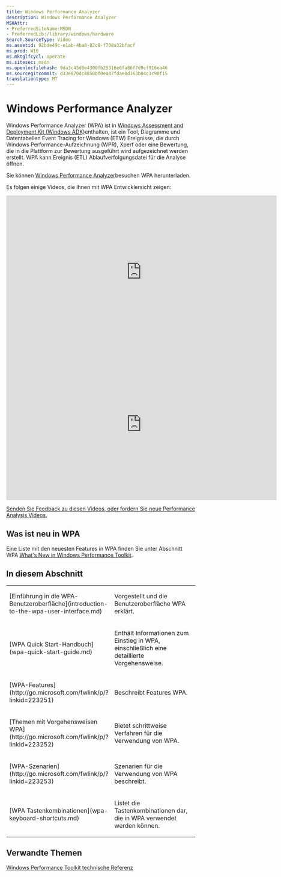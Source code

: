 ```yaml
---
title: Windows Performance Analyzer
description: Windows Performance Analyzer
MSHAttr:
- PreferredSiteName:MSDN
- PreferredLib:/library/windows/hardware
Search.SourceType: Video
ms.assetid: 92bde49c-e1ab-4ba0-82c8-f708a32bfacf
ms.prod: W10
ms.mktglfcycl: operate
ms.sitesec: msdn
ms.openlocfilehash: 9da3c45d0e4300fb25316e6fa86f7d9cf916ea46
ms.sourcegitcommit: d33e870dc4850bf0ea47fdae0d163b04c1c90f15
translationtype: MT
---
```

# <a name="windows-performance-analyzer"></a>Windows Performance Analyzer


Windows Performance Analyzer (WPA) ist in [Windows Assessment and Deployment Kit (Windows ADK)](http://go.microsoft.com/fwlink/p/?LinkId=526740)enthalten, ist ein Tool, Diagramme und Datentabellen Event Tracing for Windows (ETW) Ereignisse, die durch Windows Performance-Aufzeichnung (WPR), Xperf oder eine Bewertung, die in die Plattform zur Bewertung ausgeführt wird aufgezeichnet werden erstellt. WPA kann Ereignis (ETL) Ablaufverfolgungsdatei für die Analyse öffnen.

Sie können [Windows Performance Analyzer](https://insider.windows.com/)besuchen WPA herunterladen.

Es folgen einige Videos, die Ihnen mit WPA Entwicklersicht zeigen:

<iframe src="https://hubs-video.ssl.catalog.video.msn.com/embed/ae6bad2b-184d-462c-b64e-e8b49dccf89d/IA?csid=ux-en-us&MsnPlayerLeadsWith=html&PlaybackMode=Inline&MsnPlayerDisplayShareBar=false&MsnPlayerDisplayInfoButton=false&iframe=true&QualityOverride=HD" width="720" height="405" allowFullScreen="true" frameBorder="0" scrolling="no"></iframe>

<iframe src="https://hubs-video.ssl.catalog.video.msn.com/embed/c0625343-3194-4175-824a-fb75506c1f4f/IA?csid=ux-en-us&MsnPlayerLeadsWith=html&PlaybackMode=Inline&MsnPlayerDisplayShareBar=false&MsnPlayerDisplayInfoButton=false&iframe=true&QualityOverride=HD" width="720" height="405" allowFullScreen="true" frameBorder="0" scrolling="no"></iframe>

[Senden Sie Feedback zu diesen Videos, oder fordern Sie neue Performance Analysis Videos.](mailto:lhdocfb@microsoft.com?subject=HCKTestLevelsVIDEO&body=%0D%0A%0D%0AMicrosoft%20uses%20your%20feedback%20to%20improve%20its%20products,%20services%20and%20documentation.%20While%20we%20are%20investigating%20the%20issue%20you%20report,%20we%20may%20send%20e-mail%20to%20you%20to%20ask%20for%20further%20details%20or%20clarification%20on%20the%20feedback%20you%20send%20to%20us,%20and%20we%20may%20send%20e-mail%20to%20you%20to%20let%20you%20know%20that%20your%20feedback%20has%20been%20addressed.%C2%A0%20We%20do%20not%20use%20your%20e-mail%20address%20for%20any%20other%20purpose.%0D%0AFor%20technical%20support,%20contact%20http://go.microsoft.com/fwlink/?LinkId=143702.%0D%0A%0D%0A%20For%20further%20information%20about%20the%20Microsoft%20Online%20Privacy%20Statement,%20please%20see%20http://go.microsoft.com/fwlink/?LinkId=143701.)

## <a name="a-href-idwhat-s-new-in-wpaawhats-new-in-wpa"></a><a href="" id="what-s-new-in-wpa"></a>Was ist neu in WPA


Eine Liste mit den neuesten Features in WPA finden Sie unter Abschnitt WPA [What's New in Windows Performance Toolkit](whats-new-in-the-windows-performance-toolkit.md).

## <a name="in-this-section"></a>In diesem Abschnitt


<table>
<colgroup>
<col width="50%" />
<col width="50%" />
</colgroup>
<tbody>
<tr class="odd">
<td><p>[Einführung in die WPA-Benutzeroberfläche](introduction-to-the-wpa-user-interface.md)</p></td>
<td><p>Vorgestellt und die Benutzeroberfläche WPA erklärt.</p></td>
</tr>
<tr class="even">
<td><p>[WPA Quick Start-Handbuch](wpa-quick-start-guide.md)</p></td>
<td><p>Enthält Informationen zum Einstieg in WPA, einschließlich eine detaillierte Vorgehensweise.</p></td>
</tr>
<tr class="odd">
<td><p>[WPA-Features](http://go.microsoft.com/fwlink/p/?linkid=223251)</p></td>
<td><p>Beschreibt Features WPA.</p></td>
</tr>
<tr class="even">
<td><p>[Themen mit Vorgehensweisen WPA](http://go.microsoft.com/fwlink/p/?linkid=223252)</p></td>
<td><p>Bietet schrittweise Verfahren für die Verwendung von WPA.</p></td>
</tr>
<tr class="odd">
<td><p>[WPA-Szenarien](http://go.microsoft.com/fwlink/p/?linkid=223253)</p></td>
<td><p>Szenarien für die Verwendung von WPA beschreibt.</p></td>
</tr>
<tr class="even">
<td><p>[WPA Tastenkombinationen](wpa-keyboard-shortcuts.md)</p></td>
<td><p>Listet die Tastenkombinationen dar, die in WPA verwendet werden können.</p></td>
</tr>
</tbody>
</table>

 

## <a name="related-topics"></a>Verwandte Themen


[Windows Performance Toolkit technische Referenz](windows-performance-toolkit-technical-reference.md)

 

 







